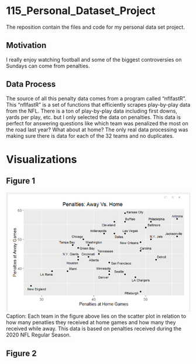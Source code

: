 # 115_Personal_Dataset_Project
The reposition contain the files and code for my personal data set project. 

## Motivation
I really enjoy watching football and some of the biggest controversies on Sundays can come from penalties. 

## Data Process
The source of all this penalty data comes from a program called “nflfastR”. This “nflfastR” is a set of functions that efficiently
scrapes play-by-play data from the NFL. There is a ton of play-by-play data including first downs, yards per play, etc. but I only selected the data on penalties. This data is perfect for answering questions like which team was penalized the most on
the road last year? What about at home? The only real data processing was making sure there is data for each of the 32 teams and no duplicates.  

# Visualizations
## Figure 1

<img src="https://raw.githubusercontent.com/isiverWSU/115_Personal_DataSet_Project/main/Figure1-HomeVersusAway.png">
Caption: Each team in the figure above lies on the scatter plot in relation to how many penatlies they received at home games and how many they received while away.
This data is based on penalties received during the 2020 NFL Regular Season. 

## Figure 2


